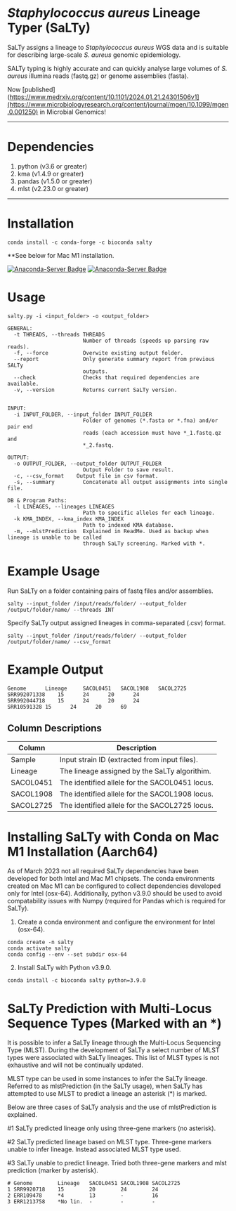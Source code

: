 # <i>Staphylococcus aureus</i> Lineage Typer (SaLTy)
SaLTy assigns a lineage to <i>Staphylococcus aureus</i> WGS data and is suitable for describing large-scale <i>S. aureus</i> genomic epidemiology.

SALTy typing is highly accurate and can quickly analyse large volumes of <i>S. aureus </i> illumina reads (fastq.gz) or genome assemblies (fasta).

Now [published](https://www.medrxiv.org/content/10.1101/2024.01.21.24301506v1](https://www.microbiologyresearch.org/content/journal/mgen/10.1099/mgen.0.001250) in Microbial Genomics!


---
# Dependencies
1. python (v3.6 or greater)
2. kma (v1.4.9 or greater)
3. pandas  (v1.5.0 or greater)
4. mlst (v2.23.0 or greater)

---

# Installation
```commandline
conda install -c conda-forge -c bioconda salty
```
**See below for Mac M1 installation.

[![Anaconda-Server Badge](https://anaconda.org/bioconda/salty/badges/downloads.svg)](https://anaconda.org/bioconda/salty)
[![Anaconda-Server Badge](https://anaconda.org/bioconda/salty/badges/version.svg)](https://anaconda.org/bioconda/salty)

# Usage
```commandline
salty.py -i <input_folder> -o <output_folder>

GENERAL:
  -t THREADS, --threads THREADS
                        Number of threads (speeds up parsing raw reads).
  -f, --force           Overwite existing output folder.
  --report              Only generate summary report from previous SALTy
                        outputs.
  --check               Checks that required dependencies are available.
  -v, --version         Returns current SaLTy version.


INPUT:
  -i INPUT_FOLDER, --input_folder INPUT_FOLDER
                        Folder of genomes (*.fasta or *.fna) and/or pair end
                        reads (each accession must have *_1.fastq.qz and
                        *_2.fastq.

OUTPUT:
  -o OUTPUT_FOLDER, --output_folder OUTPUT_FOLDER
                        Output Folder to save result.
  -c, --csv_format    Output file in csv format.
  -s, --summary         Concatenate all output assignments into single file.

DB & Program Paths:
  -l LINEAGES, --lineages LINEAGES
                        Path to specific alleles for each lineage.
  -k KMA_INDEX, --kma_index KMA_INDEX
                        Path to indexed KMA database.
  -m, --mlstPrediction  Explained in ReadMe. Used as backup when lineage is unable to be called
                        through SaLTy screening. Marked with *.
```


# Example Usage
Run SaLTy on a folder containing pairs of fastq files and/or assemblies.

```commandline
salty --input_folder /input/reads/folder/ --output_folder /output/folder/name/ --threads INT
```
Specify SaLTy output assigned lineages in comma-separated (.csv) format. 
```commandline
salty --input_folder /input/reads/folder/ --output_folder /output/folder/name/ --csv_format
```

# Example Output
````
Genome		Lineage		SACOL0451	SACOL1908	SACOL2725
SRR992071338	15		24		20		24
SRR992044718	15		24		20		24
SRR10591328	15		24		20		69
````

## Column Descriptions
| Column | Description |
| ----------- | ----------- |
|Sample|Input strain ID (extracted from input files).|
|Lineage|The lineage assigned by the SaLTy algorithim.|
|SACOL0451|The identified allele for the SACOL0451 locus.|
|SACOL1908|The identified allele for the SACOL1908 locus.|
|SACOL2725|The identified allele for the SACOL2725 locus.|

# Installing SaLTy with Conda on Mac M1 Installation (Aarch64)
As of March 2023 not all required SaLTy dependencies have been developed for both Intel and Mac M1 chipsets. 
The conda environments created on Mac M1 can be configured to collect dependencies developed only for Intel (osx-64).
Additionally, python v3.9.0 should be used to avoid compatability issues with Numpy (required for Pandas which is required for SaLTy).

1. Create a conda environment and configure the environment for Intel (osx-64).
```commandline
conda create -n salty
conda activate salty
conda config --env --set subdir osx-64
```

2. Install SaLTy with Python v3.9.0.
```commandline
conda install -c bioconda salty python=3.9.0
```

# SaLTy Prediction with Multi-Locus Sequence Types (Marked with an *)
It is possible to infer a SaLTy lineage through the Multi-Locus Sequencing Type (MLST). During the development of SaLTy a select number of MLST types were associated with SaLTy lineages. This list of MLST types is not exhaustive and will not be continually updated.


MLST type can be used in some instances to infer the SaLTy lineage. Referred to as mlstPrediction (in the SaLTy usage), when SaLTy has attempted to use MLST to predict a lineage an asterisk (*) is marked.


Below are three cases of SaLTy analysis and the use of mlstPrediction is explained.

#1 SaLTy predicted lineage only using three-gene markers (no asterisk).

#2 SaLTy predicted lineage based on MLST type. Three-gene markers unable to infer lineage. Instead associated MLST type used.

#3 SaLTy unable to predict lineage. Tried both three-gene markers and mlst prediction (marker by asterisk).

````
# Genome        Lineage   SACOL0451 SACOL1908 SACOL2725
1 SRR9920718    15        20        24        24
2 ERR109478     *4        13	    -	      16
3 ERR1213758    *No lin.  -         -         -
````
